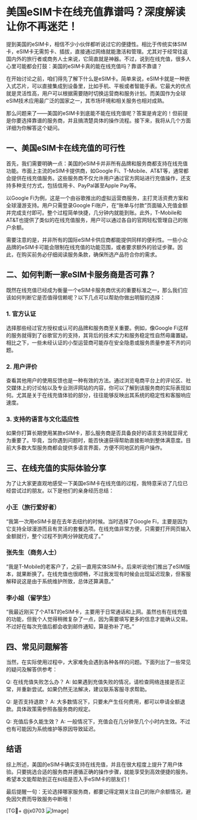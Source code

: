 # 美国eSIM卡在线充值靠谱吗？深度解读让你不再迷茫！

提到美国的eSIM卡，相信不少小伙伴都听说过它的便捷性。相比于传统实体SIM卡，eSIM卡无需剪卡、插拔，直接通过网络就能激活和管理。尤其对于经常往返国内外的旅行者或商务人士来说，它简直就是神器。不过，说到在线充值，很多人心里可能都会打鼓：美国的eSIM卡真的能在线充值吗？靠谱不靠谱？

在开始讨论之前，咱们得先了解下什么是eSIM卡。简单来说，eSIM卡就是一种嵌入式芯片，可以直接集成到设备里，比如手机、平板或者智能手表。它最大的优点就是灵活性高，用户可以根据需要随时切换运营商和服务计划。而美国作为全球eSIM技术应用最广泛的国家之一，其市场环境和相关服务也相对成熟。

那么问题来了——美国的eSIM卡到底能不能在线充值呢？答案是肯定的！但前提是你要选择靠谱的服务商，并且搞清楚具体的操作流程。接下来，我将从几个方面详细为你解答这个疑问。

## 一、美国eSIM卡在线充值的可行性

首先，我们需要明确一点：美国的eSIM卡并非所有品牌和服务商都支持在线充值功能。市面上主流的eSIM卡提供商，如Google Fi、T-Mobile、AT&T等，通常都会提供在线充值服务。这些服务商不仅允许用户通过官方网站进行充值操作，还支持多种支付方式，包括信用卡、PayPal甚至Apple Pay等。

以Google Fi为例，这是一个由谷歌推出的虚拟运营商服务，主打灵活资费方案和全球漫游支持。用户只需登录Google Fi账户，在“账单与付款”页面输入充值金额并完成支付即可。整个过程简单快捷，几分钟内就能到账。此外，T-Mobile和AT&T也提供了类似的在线充值服务，用户可以通过各自的官网轻松管理自己的账户余额。

需要注意的是，并非所有的国际eSIM卡供应商都能提供同样的便利性。一些小众品牌的eSIM卡可能会限制在线充值的功能范围，或者要求额外的验证步骤。因此，在购买前务必仔细阅读服务条款，确保所选产品符合你的需求。

## 二、如何判断一家eSIM卡服务商是否可靠？

既然在线充值已经成为衡量一个eSIM卡服务商优劣的重要标准之一，那么我们应该如何判断它是否值得信赖呢？以下几点可以帮助你做出明智的选择：

### 1. 官方认证
选择那些经过官方授权或认可的品牌和服务商至关重要。例如，像Google Fi这样的服务就得到了谷歌官方的支持，其背后的技术实力和服务稳定性自然毋庸置疑。相比之下，一些未经认证的小型运营商可能存在安全隐患或服务质量参差不齐的问题。

### 2. 用户评价
查看其他用户的使用反馈也是一种有效的方法。通过浏览电商平台上的评论区、社交媒体上的讨论帖以及专业测评网站的内容，你可以了解到该服务商的实际表现如何。尤其是关于在线充值体验的部分，往往能够反映出其系统的稳定性和客服响应速度。

### 3. 支持的语言与文化适应性
如果你打算长期使用某款eSIM卡，那么服务商是否具备良好的语言支持就显得尤为重要了。毕竟，当你遇到问题时，能否快速获得帮助直接影响到整体满意度。目前大多数大型服务商都会提供多语言界面，方便不同地区的用户操作。

## 三、在线充值的实际体验分享

为了让大家更直观地感受一下美国eSIM卡在线充值的过程，我特意采访了几位已经尝试过的朋友。以下是他们的亲身经历总结：

### 小王（旅行爱好者）
“我第一次用eSIM卡是在去年去纽约的时候。当时选择了Google Fi，主要是因为它支持全球漫游而且有灵活的套餐选项。在线充值非常方便，只需要打开网页输入金额就行，整个过程不到两分钟就完成了。”

### 张先生（商务人士）
“我是T-Mobile的老客户了，之前一直用实体SIM卡。后来听说他们推出了eSIM版本，就果断换了。在线充值也很顺畅，不过我发现有时候会出现延迟现象，但客服解释说这是由于系统维护所致，总体还算满意。”

### 李小姐（留学生）
“我最近刚买了个AT&T的eSIM卡，主要用于日常通话和上网。虽然也有在线充值的功能，但我个人觉得稍微复杂了一点，因为需要填写更多的信息才能确认交易。不过好在每次充值后都会收到邮件通知，算是弥补了吧。”

## 四、常见问题解答

当然，在实际使用过程中，大家难免会遇到各种各样的问题。下面列出了一些常见的疑问及解答供参考：

Q: 在线充值失败怎么办？
A: 如果遇到充值失败的情况，请检查网络连接是否正常，并重新尝试。如果仍然无法解决，建议联系客服寻求帮助。

Q: 是否支持退款？
A: 大多数情况下，只要未产生任何费用，都可以申请全额退款。具体政策需参照各服务商的规定。

Q: 充值后多久能生效？
A: 一般情况下，充值会在几分钟至几个小时内生效。不过也有可能因为系统维护等原因导致延迟。

## 结语

综上所述，美国的eSIM卡确实支持在线充值，并且在很大程度上提升了用户体验。只要挑选合适的服务商并遵循正确的操作步骤，就能享受到高效便捷的服务。希望本文能帮助到正在纠结是否入手eSIM卡的朋友们！

最后提醒一句：无论选择哪家服务商，都要记得定期关注自己的账户余额情况，避免因欠费而导致服务中断哦！

[TG💪+ @jx0703 ![Image](https://github.com/user-attachments/assets/dbca1d08-cadb-493c-b0ec-ad6f7a83f270)]